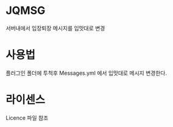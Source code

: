 # JQMSG
서버내에서 입장퇴장 메시지를 입맛대로 변경

# 사용법

플러그인 폴더에 투척후 Messages.yml 에서 입맛대로 메시지 변경한다.

# 라이센스

Licence 파일 참조
